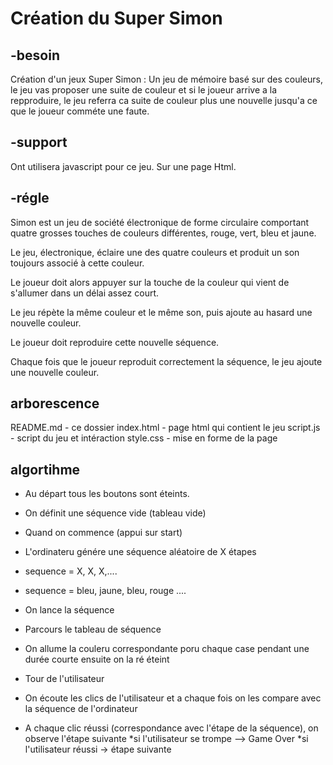 # Création du Super Simon
## -besoin 
Création d'un jeux Super Simon :
Un jeu de mémoire basé sur des couleurs, le jeu vas proposer une suite de couleur et si le joueur arrive a la repproduire, le jeu referra ca suite de couleur plus une nouvelle jusqu'a ce que le joueur comméte une faute.

## -support
Ont utilisera javascript pour ce jeu. Sur une page Html. 
## -régle
Simon est un jeu de société électronique de forme circulaire comportant quatre grosses touches de couleurs différentes, rouge, vert, bleu et jaune.

Le jeu, électronique, éclaire une des quatre couleurs et produit un son toujours associé à cette couleur.

Le joueur doit alors appuyer sur la touche de la couleur qui vient de s'allumer dans un délai assez court.

Le jeu répète la même couleur et le même son, puis ajoute au hasard une nouvelle couleur.

Le joueur doit reproduire cette nouvelle séquence.

Chaque fois que le joueur reproduit correctement la séquence, le jeu ajoute une nouvelle couleur.

## arborescence
README.md - ce dossier
index.html - page html qui contient le jeu
script.js - script du jeu et intéraction
style.css - mise en forme de la page
## algortihme 
* Au départ tous les boutons sont éteints.
* On définit une séquence vide (tableau vide)

* Quand on commence (appui sur start)
 * L'ordinateru génére une séquence aléatoire de X étapes
  * sequence = X, X, X,....
  * sequence = bleu, jaune, bleu, rouge ....
 * On lance la séquence 
  * Parcours le tableau de séquence 
  * On allume la couleru correspondante poru chaque case pendant une durée courte ensuite on la ré éteint 
 * Tour de l'utilisateur 
  * On écoute les clics de l'utilisateur et a chaque fois on les compare avec la séquence de l'ordinateur
  * A chaque clic réussi (correspondance avec l'étape de la séquence), on observe l'étape suivante
  *si l'utilisateur se trompe --> Game Over
  *si l'utilisateur réussi -> étape suivante
  
